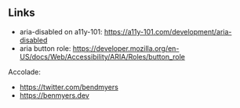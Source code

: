 ## Links

- aria-disabled on a11y-101: https://a11y-101.com/development/aria-disabled
- aria button role: https://developer.mozilla.org/en-US/docs/Web/Accessibility/ARIA/Roles/button_role

Accolade:

- https://twitter.com/bendmyers
- https://benmyers.dev
